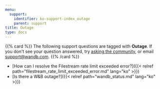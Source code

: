 ```yaml
---
menu:
  support:
    identifier: ko-support-index_outage
    parent: support
title: Outage
type: docs
---
```


{{% card %}}
The following support questions are tagged with <b>Outage</b>. If you don't see 
your question answered, try [asking the community](https://community.wandb.ai/), 
or email [support@wandb.com](mailto:support@wandb.com).
{{% /card %}}

- [How can I resolve the Filestream rate limit exceeded error?]({{< relref path="filestream_rate_limit_exceeded_error.md" lang="ko" >}})
- [Is there a W&B outage?]({{< relref path="wandb_status.md" lang="ko" >}})